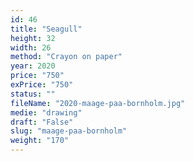 ```yaml
---
id: 46
title: "Seagull"
height: 32
width: 26
method: "Crayon on paper"
year: 2020
price: "750"
exPrice: "750"
status: ""
fileName: "2020-maage-paa-bornholm.jpg"
medie: "drawing"
draft: "False"
slug: "maage-paa-bornholm"
weight: "170"
---
```

